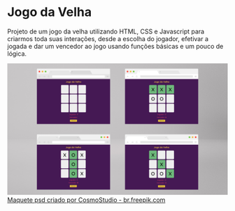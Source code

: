 # Jogo da Velha
Projeto de um jogo da velha utilizando HTML, CSS e Javascript para criarmos toda suas interações, desde a escolha do jogador, efetivar a jogada e dar um vencedor ao jogo usando funções básicas e um pouco de lógica.


<img src="prints.jpg" alt="telas do jogo da velha" />
<a href='https://br.freepik.com/fotos-vetores-gratis/maquete'>Maquete psd criado por CosmoStudio - br.freepik.com</a>